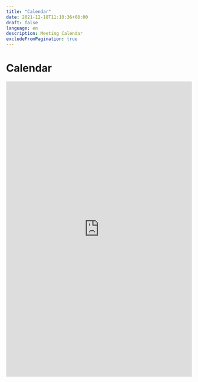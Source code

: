```yaml
---
title: "Calendar"
date: 2021-12-18T11:10:36+08:00
draft: false
language: en
description: Meeting Calendar
excludeFromPagination: true
---
```


# Calendar
<iframe src="https://calendar.google.com/calendar/embed?src=c_5f1c72ad584a999263a5e0a8897e0ec62fc2e4755d3e35e34831a367e24afbc2%40group.calendar.google.com&ctz=America%2FChicago" style="border: 0" width="100%" height="800" frameborder="4" scrolling="no"></iframe>
